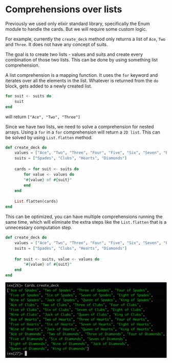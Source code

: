 # Comprehensions over lists

Previously we used only elixir standard library, specifically the Enum module to handle the cards. 
But we will require some custom logic.

For example, currently the `create_deck` method only returns a list of `Ace`, `Two` and `Three`. It does not have any concept of suits.

The goal is to create two lists - values and suits and create every combination of those two lists. This can be done by using something list comprehension.

A list comprehension is a mapping function. It uses the `for` keyword and iterates over all the elements in the list. Whatever is returned from the `do` block, gets added to a newly created list.

```elixir
for suit <- suits do
    suit
end
```

will return `["Ace", "Two", "Three"]`

Since we have two lists, we need to solve a comprehension for nested arrays. Using a `for` in a `for` comprehension will return a `2D list`. This can be solved by using `List.flatten` method.

```elixir
def create_deck do
    values = ["Ace", "Two", "Three", "Four", "Five", "Six", "Seven", "Eight", "Nine", "Jack", "Queen", "King"]
    suits = ["Spades", "Clubs", "Hearts", "Diamonds"]

    cards = for suit <- suits do
        for value <- values do
        "#{value} of #{suit}"
        end
    end

    List.flatten(cards)
end
```

This can be optimized, you can have multiple comprehensions running the same time, which will eliminate the extra steps like the `List.flatten` that is a unnecessary computation step.

```elixir
def create_deck do
    values = ["Ace", "Two", "Three", "Four", "Five", "Six", "Seven", "Eight", "Nine", "Jack", "Queen", "King"]
    suits = ["Spades", "Clubs", "Hearts", "Diamonds"]

    for suit <- suits, value <- values do
        "#{value} of #{suit}"
    end
end
```

![](../images/2018-12-27-14-55-23.png)
